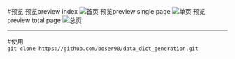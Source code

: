 #预览
    预览preview index
![](https://github.com/boser90/data_dict_generation/blob/master/preview/1.png?raw=true "首页")
    预览preview single page
![](https://github.com/boser90/data_dict_generation/blob/master/preview/2.png?raw=true "单页")
    预览preview total page
![](https://github.com/boser90/data_dict_generation/blob/master/preview/3.png?raw=true "总页")
<hr>
#使用
<code>
git clone https://github.com/boser90/data_dict_generation.git
</code>
